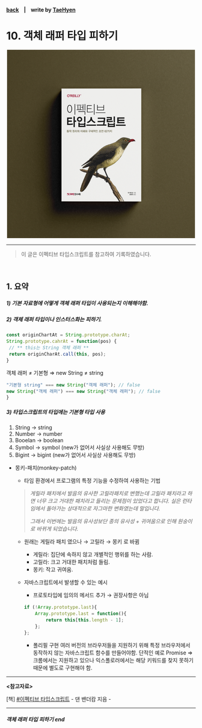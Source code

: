 #### [back](../../../README.md) &nbsp;&nbsp; | &nbsp;&nbsp; write by [TaeHyen](taeHyen)

# 10. 객체 래퍼 타입 피하기

<p align="center" style="width:500px; margin: 0 auto">
    <img src="../../image/main.png">
</p>

---

> 이 글은 이펙티브 타입스크립트를 참고하여 기록하였습니다.

<br>

## 1. 요약

##### 1) 기본 자료형에 어떻게 객체 래퍼 타입이 사용되는지 이해해야함.

##### 2) 객체 래퍼 타입이나 인스터스화는 피하기.

```javascript
const originChartAt = String.prototype.charAt;
String.prototype.cahrAt = function(pos) {
 // ** this는 String 객체 래퍼 **
 return originCharAt.call(this, pos); 
}
```
객체 래퍼 ≠ 기본형 ⇒ new String ≠ string

```javascript
"기본형 string" === new String("객체 래퍼"); // false
new String("객체 래퍼") === new String("객체 래퍼"); // false
}
```

##### 3) 타입스크립트의 타입에는 기본형 타입 사용

1. String → string
2. Number → number
3. Booelan → boolean
4. Symbol → symbol (new가 없어서 사실상 사용해도 무방)
5. Bigint → bigint (new가 없어서 사실상 사용해도 무방)

- 몽키-패치(monkey-patch)
    * 타임 환경에서 프로그램의 특정 기능을 수정하여 사용하는 기법 

    > *게릴라 패치에서 발음의 유사한 고릴라패치로 변했는데 고릴라 패치라고 하면 너무 크고 거대한 패치라고 들리는 문제점이 있었다고 합니다. 실은 런타임에서 돌아가는 상대적으로 자그마한 변화였는데 말입니다.*
    >
    >
    > *그래서 이번에는 발음의 유사성보단 종의 유사성 + 귀여움으로 인해 원숭이로 바뀌게 되었습니다.*
    >
  - 원래는 게릴라 패치 였으나 → 고릴라 → 몽키 로 바뀜
    - 게릴라: 집단에 속하지 않고 개별적인 행위를 하는 사람.
    - 고릴라: 크고 거대한 패치처럼 들림.
    - 몽키: 작고 귀여움.
  - 자바스크립트에서 발생할 수 있는 예시
    - 프로토타입에 임의의 메서드 추가 → 권장사항은 아님

    ```javascript
    if (!Array.prototype.last){
        Array.prototype.last = function(){
            return this[this.length - 1];
        };
    };
    ```

    - 폴리필 구현
        여러 버전의 브라우저들을 지원하기 위해 특정 브라우저에서 동작하지 않는 자바스크립트 함수를 만들어야함.
        단적인 예로 Promise ⇒  크롬에서는 지원하고 있으나 익스폴로러에서는 해당 키워드를 찾지 못하기 때문에 별도로 구현해야 함.
---

<strong><참고자료></strong>

[책] [#이펙티브 타입스크립트][effective-typescript] - 댄 밴더캄 지음 -

---

##### 객체 래퍼 타입 피하기 end


[effective-typescript]: https://www.aladin.co.kr/shop/wproduct.aspx?ItemId=273193135&start=slayer
[sangcho]: https://github.com/SangchoKim
[taeHyen]: https://github.com/rlaxogus0517
[kangHyen]: https://github.com/bebekh1216
[sumin]: https://github.com/ttumzzi
